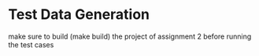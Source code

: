 Test Data Generation
====================

make sure to build (make build) the project of assignment 2 before running the test cases

